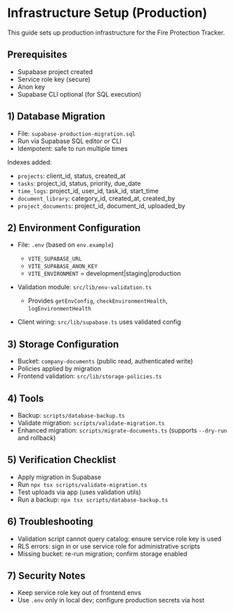 # Infrastructure Setup (Production)

This guide sets up production infrastructure for the Fire Protection Tracker.

## Prerequisites

- Supabase project created
- Service role key (secure)
- Anon key
- Supabase CLI optional (for SQL execution)

## 1) Database Migration

- File: `supabase-production-migration.sql`
- Run via Supabase SQL editor or CLI
- Idempotent: safe to run multiple times

Indexes added:
- `projects`: client_id, status, created_at
- `tasks`: project_id, status, priority, due_date
- `time_logs`: project_id, user_id, task_id, start_time
- `document_library`: category_id, created_at, created_by
- `project_documents`: project_id, document_id, uploaded_by

## 2) Environment Configuration

- File: `.env` (based on `env.example`)
  - `VITE_SUPABASE_URL`
  - `VITE_SUPABASE_ANON_KEY`
  - `VITE_ENVIRONMENT` = development|staging|production

- Validation module: `src/lib/env-validation.ts`
  - Provides `getEnvConfig`, `checkEnvironmentHealth`, `logEnvironmentHealth`

- Client wiring: `src/lib/supabase.ts` uses validated config

## 3) Storage Configuration

- Bucket: `company-documents` (public read, authenticated write)
- Policies applied by migration
- Frontend validation: `src/lib/storage-policies.ts`

## 4) Tools

- Backup: `scripts/database-backup.ts`
- Validate migration: `scripts/validate-migration.ts`
- Enhanced migration: `scripts/migrate-documents.ts` (supports `--dry-run` and rollback)

## 5) Verification Checklist

- Apply migration in Supabase
- Run `npx tsx scripts/validate-migration.ts`
- Test uploads via app (uses validation utils)
- Run a backup: `npx tsx scripts/database-backup.ts`

## 6) Troubleshooting

- Validation script cannot query catalog: ensure service role key is used
- RLS errors: sign in or use service role for administrative scripts
- Missing bucket: re-run migration; confirm storage enabled

## 7) Security Notes

- Keep service role key out of frontend envs
- Use `.env` only in local dev; configure production secrets via host
